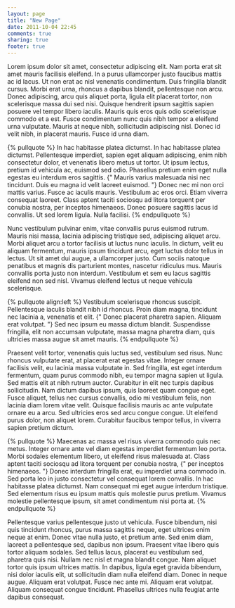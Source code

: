 ```yaml
---
layout: page
title: "New Page"
date: 2011-10-04 22:45
comments: true
sharing: true
footer: true
---
```

Lorem ipsum dolor sit amet, consectetur adipiscing elit. Nam porta erat sit amet mauris facilisis eleifend. In a purus ullamcorper justo faucibus mattis ac id lacus. Ut non erat ac nisl venenatis condimentum. Duis fringilla blandit cursus. Morbi erat urna, rhoncus a dapibus blandit, pellentesque non arcu. Donec adipiscing, arcu quis aliquet porta, ligula elit placerat tortor, non scelerisque massa dui sed nisi. Quisque hendrerit ipsum sagittis sapien posuere vel tempor libero iaculis. Mauris quis eros quis odio scelerisque commodo et a est. Fusce condimentum nunc quis nibh tempor a eleifend urna vulputate. Mauris at neque nibh, sollicitudin adipiscing nisl. Donec id velit nibh, in placerat mauris. Fusce id urna diam.

{% pullquote %}
In hac habitasse platea dictumst. In hac habitasse platea dictumst. Pellentesque imperdiet, sapien eget aliquam adipiscing, enim nibh consectetur dolor, et venenatis libero metus ut tortor. Ut ipsum lectus, pretium id vehicula ac, euismod sed odio. Phasellus pretium enim eget nulla egestas eu interdum eros sagittis. {" Mauris varius malesuada nisi nec tincidunt. Duis eu magna id velit laoreet euismod. "} Donec nec mi non orci mattis varius. Fusce ac iaculis mauris. Vestibulum ac eros orci. Etiam viverra consequat laoreet. Class aptent taciti sociosqu ad litora torquent per conubia nostra, per inceptos himenaeos. Donec posuere sagittis lacus id convallis. Ut sed lorem ligula. Nulla facilisi.
{% endpullquote %}

Nunc vestibulum pulvinar enim, vitae convallis purus euismod rutrum. Mauris nisi massa, lacinia adipiscing tristique sed, adipiscing aliquet arcu. Morbi aliquet arcu a tortor facilisis ut luctus nunc iaculis. In dictum, velit eu aliquam fermentum, mauris ipsum tincidunt arcu, eget luctus dolor tellus in lectus. Ut sit amet dui augue, a ullamcorper justo. Cum sociis natoque penatibus et magnis dis parturient montes, nascetur ridiculus mus. Mauris convallis porta justo non interdum. Vestibulum et sem eu lacus sagittis eleifend non sed nisl. Vivamus eleifend lectus ut neque vehicula scelerisque.

{% pullquote align:left %}
Vestibulum scelerisque rhoncus suscipit. Pellentesque iaculis blandit nibh id rhoncus. Proin diam magna, tincidunt nec lacinia a, venenatis et elit. {" Donec placerat pharetra sapien. Aliquam erat volutpat. "} Sed nec ipsum eu massa dictum blandit. Suspendisse fringilla, elit non accumsan vulputate, massa magna pharetra diam, quis ultricies massa augue sit amet mauris.
{% endpullquote %}

Praesent velit tortor, venenatis quis luctus sed, vestibulum sed risus. Nunc rhoncus vulputate erat, at placerat erat egestas vitae. Integer ornare facilisis velit, eu lacinia massa vulputate in. Sed fringilla, est eget interdum fermentum, quam purus commodo nibh, eu tempor magna sapien ut ligula. Sed mattis elit at nibh rutrum auctor. Curabitur in elit nec turpis dapibus sollicitudin. Nam dictum dapibus ipsum, quis laoreet quam congue eget. Fusce aliquet, tellus nec cursus convallis, odio mi vestibulum felis, non lacinia diam lorem vitae velit. Quisque facilisis mauris ac ante vulputate ornare eu a arcu. Sed ultricies eros sed arcu congue congue. Ut eleifend purus dolor, non aliquet lorem. Curabitur faucibus tempor tellus, in viverra sapien pretium dictum.

{% pullquote %}
Maecenas ac massa vel risus viverra commodo quis nec metus. Integer ornare ante vel diam egestas imperdiet fermentum leo porta. Morbi sodales elementum libero, ut eleifend risus malesuada at. Class aptent taciti sociosqu ad litora torquent per conubia nostra, {" per inceptos himenaeos. "} Donec interdum fringilla erat, eu imperdiet urna commodo in. Sed porta leo in justo consectetur vel consequat lorem convallis. In hac habitasse platea dictumst. Nam consequat mi eget augue interdum tristique. Sed elementum risus eu ipsum mattis quis molestie purus pretium. Vivamus molestie pellentesque ipsum, sit amet condimentum nisi porta at.
{% endpullquote %}

Pellentesque varius pellentesque justo ut vehicula. Fusce bibendum, nisi quis tincidunt rhoncus, purus massa sagittis neque, eget ultrices enim neque at enim. Donec vitae nulla justo, et pretium ante. Sed enim diam, laoreet a pellentesque sed, dapibus non ipsum. Praesent vitae libero quis tortor aliquam sodales. Sed tellus lacus, placerat eu vestibulum sed, pharetra quis nisi. Nullam nec nisl et magna blandit congue. Nam aliquet tortor quis ipsum ultrices mattis. In dapibus, ligula eget gravida bibendum, nisi dolor iaculis elit, ut sollicitudin diam nulla eleifend diam. Donec in neque augue. Aliquam erat volutpat. Fusce nec ante mi. Aliquam erat volutpat. Aliquam consequat congue tincidunt. Phasellus ultrices nulla feugiat ante dapibus consequat.